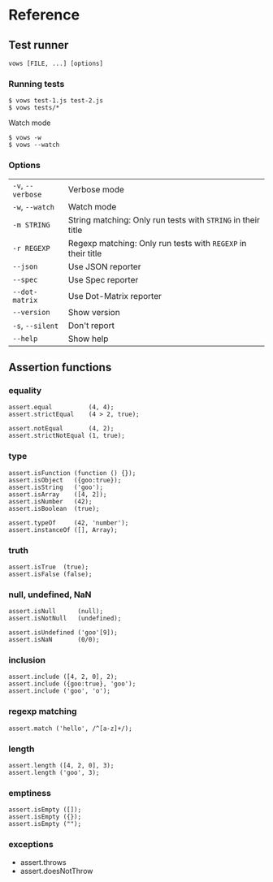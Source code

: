 Reference
=========

Test runner
-----------

    vows [FILE, ...] [options]

### Running tests #

    $ vows test-1.js test-2.js
    $ vows tests/*

Watch mode

    $ vows -w
    $ vows --watch

### Options #

<table cellspacing="10">
  <tr>
    <td><code>-v</code>, <code>--verbose</code></td>
    <td>Verbose mode</td>
  </tr>
  <tr>
    <td><code>-w</code>, <code>--watch</code></td>
    <td>Watch mode</td>
  </tr>
  <tr>
    <td><code>-m STRING</code></td>
    <td>String matching: Only run tests with <code>STRING</code> in their title</td>
  </tr>
  <tr>
    <td><code>-r REGEXP</code></td>
    <td>Regexp matching: Only run tests with <code>REGEXP</code> in their title</td>
  </tr>
  <tr>
    <td><code>--json</code></td>
    <td>Use JSON reporter</td>
  </tr>
  <tr>
    <td><code>--spec</code></td>
    <td>Use Spec reporter</td>
  </tr>
  <tr>
    <td><code>--dot-matrix</code></td>
    <td>Use Dot-Matrix reporter</td>
  </tr>
  <!-- <tr> -->
  <!--   <td><code>-no-color</code></td> -->
  <!--   <td>Don't use terminal colors</td> -->
  <!-- </tr> -->
  <tr>
    <td><code>--version</code></td>
    <td>Show version</td>
  </tr>
  <tr>
    <td><code>-s</code>, <code>--silent</code></td>
    <td>Don't report</td>
  </tr>
  <tr>
    <td><code>--help</code></td>
    <td>Show help</td>
  </tr>
</table>

Assertion functions
-------------------

### equality #

    assert.equal          (4, 4);
    assert.strictEqual    (4 > 2, true);

    assert.notEqual       (4, 2);
    assert.strictNotEqual (1, true);

### type #

    assert.isFunction (function () {});
    assert.isObject   ({goo:true});
    assert.isString   ('goo');
    assert.isArray    ([4, 2]);
    assert.isNumber   (42);
    assert.isBoolean  (true);

    assert.typeOf     (42, 'number');
    assert.instanceOf ([], Array);

### truth #

    assert.isTrue  (true);
    assert.isFalse (false);

### null, undefined, NaN #

    assert.isNull      (null);
    assert.isNotNull   (undefined);

    assert.isUndefined ('goo'[9]);
    assert.isNaN       (0/0);

### inclusion #

    assert.include ([4, 2, 0], 2);
    assert.include ({goo:true}, 'goo');
    assert.include ('goo', 'o');

### regexp matching #

    assert.match ('hello', /^[a-z]+/);

### length #

    assert.length ([4, 2, 0], 3);
    assert.length ('goo', 3);

### emptiness #

    assert.isEmpty ([]);
    assert.isEmpty ({});
    assert.isEmpty ("");

### exceptions #

- assert.throws
- assert.doesNotThrow


